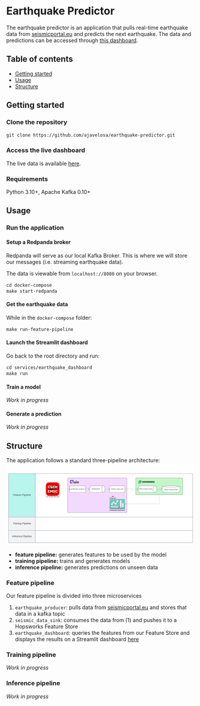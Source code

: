 # Earthquake Predictor
The earthquake predictor is an application that pulls real-time earthquake data from [seismicportal.eu](https://www.seismicportal.eu/) and predicts the next earthquake. The data and predictions can be accessed through [this dashboard](https://earthquake-dash-antonjavelosa-earthquakepredictor-production.deployments.quix.io/).

## Table of contents
- [Getting started](#getting-started)
- [Usage](#usage)
- [Structure](#structure)

## Getting started
### Clone the repository
```
git clone https://github.com/ajavelosa/earthquake-predictor.git
```
### Access the live dashboard
The live data is available [here](https://earthquake-dash-antonjavelosa-earthquakepredictor-production.deployments.quix.io/).

### Requirements
Python 3.10+, Apache Kafka 0.10+

## Usage
### Run the application
#### Setup a Redpanda broker
Redpanda will serve as our local Kafka Broker. This is where we will store our messages (i.e. streaming earthquake data).

The data is viewable from `localhost://8080` on your browser.
```
cd docker-compose
make start-redpanda
```
#### Get the earthquake data
While in the `docker-compose` folder:
```
make run-feature-pipeline
```
#### Launch the Streamlit dashboard
Go back to the root directory and run:
```
cd services/earthquake_dashboard
make run
```
#### Train a model
*Work in progress*
#### Generate a prediction
*Work in progress*

## Structure
The application follows a standard three-pipeline architecture:
![alt text](earthquake_predictor_design.png)

- **feature pipeline:** generates features to be used by the model
- **training pipeline:** trains and generates models
- **inference pipeline:** generates predictions on unseen data

### Feature pipeline
Our feature pipeline is divided into three microservices

1. `earthquake_producer`: pulls data from [seismicportal.eu](https://www.seismicportal.eu/) and stores that data in a kafka topic
2. `seismic_data_sink`: consumes the data from (1) and pushes it to a Hopsworks Feature Store
3. `earthquake_dashboard`: queries the features from our Feature Store and displays the results on a Streamlit dashboard [here](https://earthquake-dash-antonjavelosa-earthquakepredictor-production.deployments.quix.io/)

### Training pipeline
*Work in progress*

### Inference pipeline
*Work in progress*
